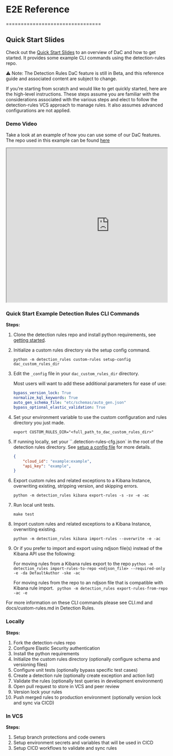# E2E Reference
================================

## Quick Start Slides

Check out the [Quick Start Slides](./_static/DaC_Rolling_your_own_Detections_as_Code.pdf) to an overview of DaC and how to get started. It provides some example CLI commands using the detection-rules repo.

⚠️ Note: The Detection Rules DaC feature is still in Beta, and this reference guide and associated content are subject to change. 

If you’re starting from scratch and would like to get quickly started, here are the high-level instructions. These steps assume you are familiar with the considerations associated with the various steps and elect to follow the detection-rules VCS approach to manage rules. It also assumes advanced configurations are not applied.

### Demo Video

Take a look at an example of how you can use some of our DaC features. The repo used in this example can be found [here](https://github.com/eric-forte-elastic/detection-rules-dac-demo)


<div style="position: relative; height: 0; overflow: hidden; max-width: 100%; height: auto;">
    <iframe src="https://drive.google.com/file/d/1XMPSdgjZipa94xufv_4byVrMm-0XaKZh/preview" width="640" height="480" allow="autoplay"></iframe>
</div>

### Quick Start Example Detection Rules CLI Commands

**Steps:**

1. Clone the detection rules repo and install python requirements, see [getting started](https://github.com/elastic/detection-rules?tab=readme-ov-file#getting-started).

1. Initialize a custom rules directory via the setup config command. 

    `python -m detection_rules custom-rules setup-config dac_custom_rules_dir`

1. Edit the `_config` file in your `dac_custom_rules_dir` directory. 

    Most users will want to add these additional parameters for ease of use:

    ```yaml
    bypass_version_lock: True
    normalize_kql_keywords: True
    auto_gen_schema_file: "etc/schemas/auto_gen.json"
    bypass_optional_elastic_validation: True
    ```

1. Set your environment variable to use the custom configuration and rules directory you just made.

    `export CUSTOM_RULES_DIR="<full_path_to_dac_custom_rules_dir>"`

1. If running locally, set your ``.detection-rules-cfg.json` in the root of the detection rules directory. See [setup a config file](https://github.com/elastic/detection-rules/blob/main/CLI.md#setup-a-config-file) for more details.

    ```json
    {
        "cloud_id": "example:example",
        "api_key": "example",
    }
    ```

1. Export custom rules and related exceptions to a Kibana Instance, overwriting existing, stripping version, and skipping errors.

    `python -m detection_rules kibana export-rules -s -sv -e -ac`

1. Run local unit tests.

   `make test`

1. Import custom rules and related exceptions to a Kibana Instance, overwriting existing.

    `python -m detection_rules kibana import-rules --overwrite -e -ac`

1. Or if you prefer to import and export using ndjson file(s) instead of the Kibana API use the following:

    For moving rules from a Kibana rules export to the repo
    `python -m detection_rules import-rules-to-repo <ndjson_file> --required-only -e -da DefaultAuthor -ske -ac`

    For moving rules from the repo to an ndjson file that is compatible with Kibana rule import.
    ` python -m detection_rules export-rules-from-repo -ac -e`

For more information on these CLI commands please see CLI.md and docs/custom-rules.md in Detection Rules.

### Locally

**Steps:**

1. Fork the detection-rules repo
1. Configure Elastic Security authentication
1. Install the python requirements
1. Initialize the custom rules directory (optionally configure schema and versioning files)
1. Configure unit tests (optionally bypass specific test cases)
1. Create a detection rule (optionally create exception and action list)
1. Validate the rules (optionally test queries in development environment)
1. Open pull request to store in VCS and peer review
1. Version lock your rules
1. Push merged rules to production environment (optionally version lock and sync via CICD)

### In VCS

**Steps:**

1. Setup branch protections and code owners
1. Setup environment secrets and variables that will be used in CICD
1. Setup CICD workflows to validate and sync rules
